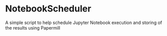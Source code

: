 # NotebookScheduler
A simple script to help schedule Jupyter Notebook execution and storing of the results using Papermill
